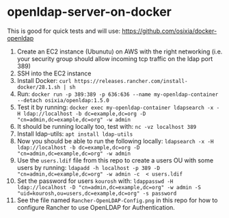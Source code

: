# openldap-server-on-docker
This is good for quick tests and will use: https://github.com/osixia/docker-openldap

1. Create an EC2 instance (Ubunutu) on AWS with the right networking (i.e. your security group should allow incoming tcp traffic on the ldap port 389)
2. SSH into the EC2 instance
3. Install Docker: `curl https://releases.rancher.com/install-docker/28.1.sh | sh`
4. Run: `docker run -p 389:389 -p 636:636 --name my-openldap-container --detach osixia/openldap:1.5.0`
5. Test it by running: `docker exec my-openldap-container ldapsearch -x -H ldap://localhost -b dc=example,dc=org -D "cn=admin,dc=example,dc=org" -w admin`
6. It should be running locally too, test with: `nc -vz localhost 389`
7. Install ldap-utils: `apt install ldap-utils`
8. Now you should be able to run the following locally: `ldapsearch -x -H ldap://localhost -b dc=example,dc=org -D "cn=admin,dc=example,dc=org" -w admin`
9. Use the `users.ldif` file from this repo to create a users OU with some users by running: `ldapadd -h localhost -p 389 -D "cn=admin,dc=example,dc=org" -w admin -c  < users.ldif`
10. Set the password for users `kourosh` with: `ldappasswd -H ldap://localhost -D "cn=admin,dc=example,dc=org" -w admin -S "uid=kourosh,ou=users,dc=example,dc=org" -s password`
11. See the file named `Rancher-OpenLDAP-Config.png` in this repo for how to configure Rancher to use OpenLDAP for Authentication.
